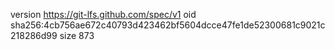version https://git-lfs.github.com/spec/v1
oid sha256:4cb756ae672c40793d423462bf5604dcce47fe1de52300681c9021c218286d99
size 873

